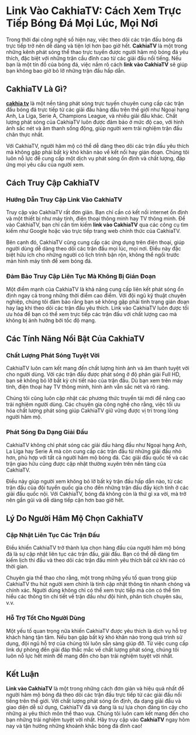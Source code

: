 # Link Vào CakhiaTV: Cách Xem Trực Tiếp Bóng Đá Mọi Lúc, Mọi Nơi

Trong thời đại công nghệ số hiện nay, việc theo dõi các trận đấu bóng đá trực tiếp trở nên dễ dàng và tiện lợi hơn bao giờ hết. **CakhiaTV** là một trong những kênh phát sóng thể thao trực tuyến được người hâm mộ bóng đá yêu thích, đặc biệt với những trận cầu đỉnh cao từ các giải đấu nổi tiếng. Nếu bạn là một tín đồ của bóng đá, việc nắm rõ cách **link vào CakhiaTV** sẽ giúp bạn không bao giờ bỏ lỡ những trận đấu hấp dẫn.

## CakhiaTV Là Gì?

**[cakhia tv](https://cakhiatv7.cc/)** là một nền tảng phát sóng trực tuyến chuyên cung cấp các trận đấu bóng đá trực tiếp từ các giải đấu hàng đầu trên thế giới như Ngoại hạng Anh, La Liga, Serie A, Champions League, và nhiều giải đấu khác. Chất lượng phát sóng của CakhiaTV luôn được đảm bảo ở mức độ cao, với hình ảnh sắc nét và âm thanh sống động, giúp người xem trải nghiệm trận đấu chân thực nhất.

Với CakhiaTV, người hâm mộ có thể dễ dàng theo dõi các trận đấu yêu thích mà không gặp phải bất kỳ khó khăn nào về kết nối hay gián đoạn. Chúng tôi luôn nỗ lực để cung cấp một dịch vụ phát sóng ổn định và chất lượng, đáp ứng mọi yêu cầu của người xem.

## Cách Truy Cập CakhiaTV

### Hướng Dẫn Truy Cập Link Vào CakhiaTV

Truy cập vào CakhiaTV rất đơn giản. Bạn chỉ cần có kết nối internet ổn định và một thiết bị như máy tính, điện thoại thông minh hay TV thông minh. Để vào CakhiaTV, bạn chỉ cần tìm kiếm **link vào CakhiaTV** qua các công cụ tìm kiếm như Google hoặc vào trực tiếp trang web chính thức của CakhiaTV. 

Bên cạnh đó, CakhiaTV cũng cung cấp các ứng dụng trên điện thoại, giúp người dùng dễ dàng theo dõi các trận đấu mọi lúc, mọi nơi. Điều này đặc biệt hữu ích cho những người có lịch trình bận rộn, không thể ngồi trước màn hình máy tính để xem bóng đá.

### Đảm Bảo Truy Cập Liên Tục Mà Không Bị Gián Đoạn

Một điểm mạnh của CakhiaTV là khả năng cung cấp liên kết phát sóng ổn định ngay cả trong những thời điểm cao điểm. Với đội ngũ kỹ thuật chuyên nghiệp, chúng tôi đảm bảo rằng bạn sẽ không gặp phải tình trạng gián đoạn hay lag khi theo dõi các trận đấu yêu thích. Link vào CakhiaTV luôn được tối ưu hóa để bạn có thể xem trực tiếp các trận đấu với chất lượng cao mà không bị ảnh hưởng bởi tốc độ mạng.

## Các Tính Năng Nổi Bật Của CakhiaTV

### Chất Lượng Phát Sóng Tuyệt Vời

CakhiaTV luôn cam kết mang đến chất lượng hình ảnh và âm thanh tuyệt vời cho người dùng. Với các trận đấu được phát sóng ở độ phân giải Full HD, bạn sẽ không bỏ lỡ bất kỳ chi tiết nào của trận đấu. Dù bạn xem trên máy tính, điện thoại hay TV thông minh, hình ảnh vẫn sắc nét và rõ ràng.

Chúng tôi cũng luôn cập nhật các phương thức truyền tải mới để nâng cao trải nghiệm người dùng. Các chuyên gia công nghệ cho rằng, việc tối ưu hóa chất lượng phát sóng giúp CakhiaTV giữ vững được vị trí trong lòng người hâm mộ.

### Phát Sóng Đa Dạng Giải Đấu

CakhiaTV không chỉ phát sóng các giải đấu hàng đầu như Ngoại hạng Anh, La Liga hay Serie A mà còn cung cấp các trận đấu từ những giải đấu nhỏ hơn, phù hợp với tất cả người hâm mộ bóng đá. Các giải đấu quốc tế và các trận giao hữu cũng được cập nhật thường xuyên trên nền tảng của CakhiaTV.

Điều này giúp người xem không bỏ lỡ bất kỳ trận đấu hấp dẫn nào, từ các trận đấu của đội tuyển quốc gia cho đến những trận đấu đầy kịch tính ở các giải đấu quốc nội. Với CakhiaTV, bóng đá không còn là thứ gì xa vời, mà trở nên gần gũi và dễ dàng tiếp cận hơn bao giờ hết.

## Lý Do Người Hâm Mộ Chọn CakhiaTV

### Cập Nhật Liên Tục Các Trận Đấu

Điều khiến CakhiaTV trở thành lựa chọn hàng đầu của người hâm mộ bóng đá là sự cập nhật liên tục các trận đấu, giải đấu. Bạn có thể dễ dàng tìm kiếm lịch thi đấu và theo dõi các trận đấu mình yêu thích bất cứ khi nào có thời gian.

Chuyên gia thể thao cho rằng, một trong những yếu tố quan trọng giúp CakhiaTV thu hút người xem chính là tính cập nhật thông tin nhanh chóng và chính xác. Người dùng không chỉ có thể xem trực tiếp mà còn có thể tìm hiểu các thông tin chi tiết về trận đấu như đội hình, phân tích chuyên sâu, v.v.

### Hỗ Trợ Tốt Cho Người Dùng

Một yếu tố quan trọng nữa khiến CakhiaTV được yêu thích là dịch vụ hỗ trợ khách hàng tận tâm. Nếu bạn gặp bất kỳ khó khăn nào trong quá trình sử dụng, đội ngũ hỗ trợ của chúng tôi luôn sẵn sàng giúp đỡ. Từ việc cung cấp link dự phòng đến giải đáp thắc mắc về chất lượng phát sóng, chúng tôi luôn nỗ lực hết mình để mang đến cho bạn trải nghiệm tuyệt vời nhất.

## Kết Luận

**Link vào CakhiaTV** là một trong những cách đơn giản và hiệu quả nhất để người hâm mộ bóng đá theo dõi các trận đấu trực tiếp từ các giải đấu nổi tiếng trên thế giới. Với chất lượng phát sóng ổn định, đa dạng giải đấu và giao diện dễ sử dụng, CakhiaTV đã và đang là sự lựa chọn đáng tin cậy cho những ai yêu thích môn thể thao vua. Chúng tôi luôn cam kết mang đến cho bạn những trải nghiệm tuyệt vời nhất. Hãy truy cập vào **CakhiaTV** ngay hôm nay và tận hưởng những khoảnh khắc bóng đá đỉnh cao!